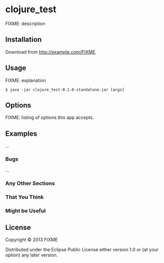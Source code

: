 # clojure_test

FIXME: description

## Installation

Download from http://example.com/FIXME.

## Usage

FIXME: explanation

    $ java -jar clojure_test-0.1.0-standalone.jar [args]

## Options

FIXME: listing of options this app accepts.

## Examples

...

### Bugs

...

### Any Other Sections
### That You Think
### Might be Useful

## License

Copyright © 2013 FIXME

Distributed under the Eclipse Public License either version 1.0 or (at
your option) any later version.
